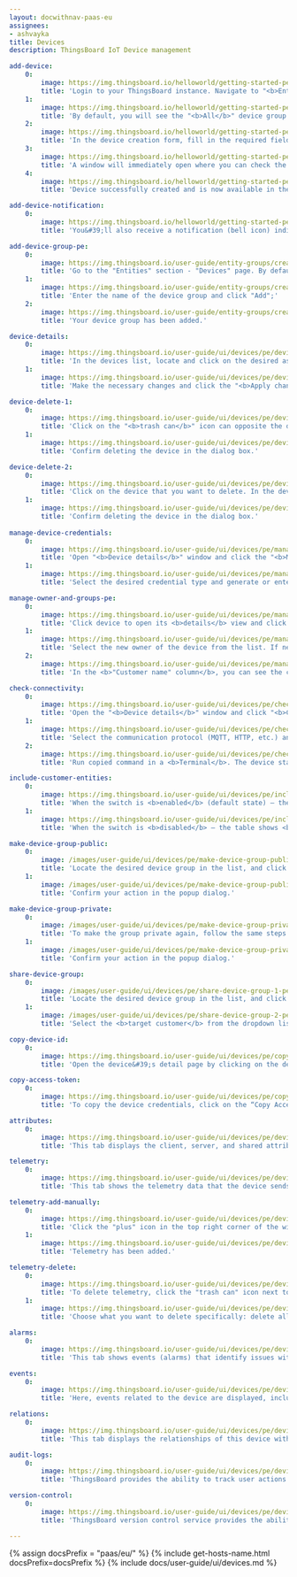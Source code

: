 ```yaml
---
layout: docwithnav-paas-eu
assignees:
- ashvayka
title: Devices
description: ThingsBoard IoT Device management

add-device:
    0:
        image: https://img.thingsboard.io/helloworld/getting-started-pe/hello-world-1-1-provision-device-1-pe.png
        title: 'Login to your ThingsBoard instance. Navigate to "<b>Entities</b>" &#8702; "<b>Devices</b>".'
    1:
        image: https://img.thingsboard.io/helloworld/getting-started-pe/hello-world-1-1-provision-device-2-pe.png
        title: 'By default, you will see the "<b>All</b>" device group. Click the "<b>+</b>" icon in the upper-right corner and select "<b>Add new device</b>" from drop-down menu.'
    2:
        image: https://img.thingsboard.io/helloworld/getting-started-pe/hello-world-1-1-provision-device-3-pe.png
        title: 'In the device creation form, fill in the required fields: <b>Name</b> – a unique name for the device; <b>Device profile</b> – by default, the profile is set to "<b>default</b>", but you can choose a different profile if needed. Click "<b>Add</b>".'
    3:
        image: https://img.thingsboard.io/helloworld/getting-started-pe/hello-world-1-1-provision-device-4-pe.png
        title: 'A window will immediately open where you can check the device&#39;s connection to ThingsBoard platform. This step is optional. For now, let&#39;s close this window and return to the connection check in more detail later.'
    4:
        image: https://img.thingsboard.io/helloworld/getting-started-pe/hello-world-1-1-provision-device-5-pe.png
        title: 'Device successfully created and is now available in the list.'

add-device-notification:
    0:
        image: https://img.thingsboard.io/helloworld/getting-started-pe/hello-world-1-1-provision-device-6-pe.png
        title: 'You&#39;ll also receive a notification (bell icon) indicating the device was added.'

add-device-group-pe:
    0:
        image: https://img.thingsboard.io/user-guide/entity-groups/create-entity-group-1-pe.png
        title: 'Go to the "Entities" section - "Devices" page. By default, you navigate to the device group "All". Navigate to the "Groups" tab and click on the "plus" icon in the upper right corner;'
    1:
        image: https://img.thingsboard.io/user-guide/entity-groups/create-entity-group-2-pe.png
        title: 'Enter the name of the device group and click "Add";'
    2:
        image: https://img.thingsboard.io/user-guide/entity-groups/create-entity-group-3-pe.png
        title: 'Your device group has been added.'

device-details:
    0:
        image: https://img.thingsboard.io/user-guide/ui/devices/pe/device-details-1-pe.png
        title: 'In the devices list, locate and click on the desired asset, then click the "<b>pencil</b>" (✏️ <b>Edit</b>) icon on the right to open the edit form.'
    1:
        image: https://img.thingsboard.io/user-guide/ui/devices/pe/device-details-2-pe.png
        title: 'Make the necessary changes and click the "<b>Apply changes</b>" button to save them.'

device-delete-1:
    0:
        image: https://img.thingsboard.io/user-guide/ui/devices/pe/device-delete-1-pe.png
        title: 'Click on the "<b>trash can</b>" icon can opposite the device&#39;s name you want to delete.'
    1:
        image: https://img.thingsboard.io/user-guide/ui/devices/pe/device-delete-2-pe.png
        title: 'Confirm deleting the device in the dialog box.'

device-delete-2:
    0:
        image: https://img.thingsboard.io/user-guide/ui/devices/pe/device-delete-3-pe.png
        title: 'Click on the device that you want to delete. In the device details window, click the "<b>Delete device</b>" button;'
    1:
        image: https://img.thingsboard.io/user-guide/ui/devices/pe/device-delete-4-pe.png
        title: 'Confirm deleting the device in the dialog box.'
    
manage-device-credentials:
    0:
        image: https://img.thingsboard.io/user-guide/ui/devices/pe/manage-device-credentials-1-pe.png
        title: 'Open "<b>Device details</b>" window and click the "<b>Manage credentials</b>" button;'
    1:
        image: https://img.thingsboard.io/user-guide/ui/devices/pe/manage-device-credentials-2-pe.png
        title: 'Select the desired credential type and generate or enter required fields. Click "<b>Save</b>".'

manage-owner-and-groups-pe:
    0:
        image: https://img.thingsboard.io/user-guide/ui/devices/pe/manage-owner-and-groups-1-pe.png
        title: 'Click device to open its <b>details</b> view and click the "<b>Manage owner and groups</b>" button.'
    1:
        image: https://img.thingsboard.io/user-guide/ui/devices/pe/manage-owner-and-groups-2-pe.png
        title: 'Select the new owner of the device from the list. If needed, add the device to an existing group or create a new one. Confirm the change to update the device&#39;s ownership.'
    2:
        image: https://img.thingsboard.io/user-guide/ui/devices/pe/manage-owner-and-groups-3-pe.png
        title: 'In the <b>"Customer name" column</b>, you can see the current owner of the device.'

check-connectivity:
    0:
        image: https://img.thingsboard.io/user-guide/ui/devices/pe/check-connectivity-1-pe.png
        title: 'Open the "<b>Device details</b>" window and click "<b>Check connectivity</b>"'
    1:
        image: https://img.thingsboard.io/user-guide/ui/devices/pe/check-connectivity-2-pe.png
        title: 'Select the communication protocol (MQTT, HTTP, etc.) and your operating system, then copy the command.'
    2:
        image: https://img.thingsboard.io/user-guide/ui/devices/pe/check-connectivity-3-pe.png
        title: 'Run copied command in a <b>Terminal</b>. The device state should be changed from "Inactive" to "Active" and you should see the published "temperature" readings.'

include-customer-entities:
    0:
        image: https://img.thingsboard.io/user-guide/ui/devices/pe/include-customer-entities-1-pe.png
        title: 'When the switch is <b>enabled</b> (default state) — the table shows <b>all available devices</b>, including those owned by customers.'
    1:
        image: https://img.thingsboard.io/user-guide/ui/devices/pe/include-customer-entities-2-pe.png
        title: 'When the switch is <b>disabled</b> — the table shows <b>only your own devices</b>.'

make-device-group-public:
    0:
        image: /images/user-guide/ui/devices/pe/make-device-group-public-1-pe.png
        title: 'Locate the desired device group in the list, and click the "<b>Make public</b>" icon next to it.'
    1:
        image: /images/user-guide/ui/devices/pe/make-device-group-public-2-pe.png
        title: 'Confirm your action in the popup dialog.'

make-device-group-private:
    0:
        image: /images/user-guide/ui/devices/pe/make-device-group-private-1-pe.png
        title: 'To make the group private again, follow the same steps using the "<b>Make private</b>" icon.'
    1:
        image: /images/user-guide/ui/devices/pe/make-device-group-private-2-pe.png
        title: 'Confirm your action in the popup dialog.'

share-device-group:
    0:
        image: /images/user-guide/ui/devices/pe/share-device-group-1-pe.png
        title: 'Locate the desired device group in the list, and click the "<b>Share</b>" icon next to it.'
    1:
        image: /images/user-guide/ui/devices/pe/share-device-group-2-pe.png
        title: 'Select the <b>target customer</b> from the dropdown list. (Optional) Specify the <b>user group</b> within that customer to share the device group with. Confirm the action by clicking "<b>Share</b>".'

copy-device-id:
    0:
        image: https://img.thingsboard.io/user-guide/ui/devices/pe/copy-device-id-1-pe.png
        title: 'Open the device&#39;s detail page by clicking on the device name in the list. Click the "<b>Copy device Id</b>" button.'

copy-access-token:
    0:
        image: https://img.thingsboard.io/user-guide/ui/devices/pe/copy-access-token-1-pe.png
        title: 'To copy the device credentials, click on the “Copy Access Token” or “Copy MQTT Credentials” button (depending on your choice of device credentials type).'

attributes:
    0:
        image: https://img.thingsboard.io/user-guide/ui/devices/pe/device-attributes-1-pe.png
        title: 'This tab displays the client, server, and shared attributes of the device. For example, serial number, model, and firmware version.'

telemetry:
    0:
        image: https://img.thingsboard.io/user-guide/ui/devices/pe/device-telemetry-1-pe.png
        title: 'This tab shows the telemetry data that the device sends in real-time, such as sensor readings, status, and other measurable variables.'

telemetry-add-manually:
    0:
        image: https://img.thingsboard.io/user-guide/ui/devices/pe/device-telemetry-add-manually-1-pe.png
        title: 'Click the "plus" icon in the top right corner of the window. In the new window, enter the key name, select the value type, and enter the value. Click "Add" button.'
    1:
        image: https://img.thingsboard.io/user-guide/ui/devices/pe/device-telemetry-add-manually-2-pe.png
        title: 'Telemetry has been added.'

telemetry-delete:
    0:
        image: https://img.thingsboard.io/user-guide/ui/devices/pe/device-telemetry-delete-1-pe.png
        title: 'To delete telemetry, click the "trash can" icon next to the name of the telemetry key you want to delete;'
    1:
        image: https://img.thingsboard.io/user-guide/ui/devices/pe/device-telemetry-delete-2-pe.png
        title: 'Choose what you want to delete specifically: delete all data, delete all data except latest value, delete latest value, delete all data for time period. Confirm the deletion by clicking the "Apply" button.'

alarms:
    0:
        image: https://img.thingsboard.io/user-guide/ui/devices/pe/device-alarms-1-pe.png
        title: 'This tab shows events (alarms) that identify issues with your devices.'

events:
    0:
        image: https://img.thingsboard.io/user-guide/ui/devices/pe/device-events-1-pe.png
        title: 'Here, events related to the device are displayed, including system logs, errors, warnings, and other important moments in the device&#39;s lifecycle.'

relations:
    0:
        image: https://img.thingsboard.io/user-guide/ui/devices/pe/device-relations-1-pe.png
        title: 'This tab displays the relationships of this device with other devices, dashboards, assets, and other entities in the ThingsBoard system.'

audit-logs:
    0:
        image: https://img.thingsboard.io/user-guide/ui/devices/pe/device-audit-logs-1-pe.png
        title: 'ThingsBoard provides the ability to track user actions in order to keep an audit log. It is possible to log user actions related to main entities: assets, devices, dashboard, rules, etc.'

version-control:
    0:
        image: https://img.thingsboard.io/user-guide/ui/devices/pe/device-version-control-1-pe.png
        title: 'ThingsBoard version control service provides the ability to export and restore ThingsBoard Entities using Git.'

---
```


{% assign docsPrefix = "paas/eu/" %}
{% include get-hosts-name.html docsPrefix=docsPrefix %}
{% include docs/user-guide/ui/devices.md %}